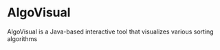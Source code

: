 # AlgoVisual
AlgoVisual is a Java-based interactive tool that visualizes various sorting algorithms
